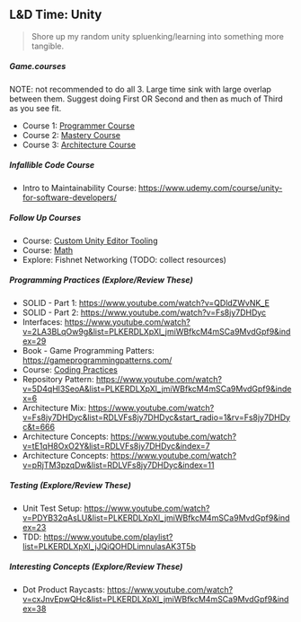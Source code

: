 ## L&D Time: Unity
> Shore up my random unity spluenking/learning into something more tangible.

##### Game.courses
NOTE: not recommended to do all 3. Large time sink with large overlap between them. Suggest doing First OR Second and then as much of Third as you see fit.
- Course 1: [Programmer Course](https://game.courses/programmer/)
- Course 2: [Mastery Course](https://game.courses/mastery-course/)
- Course 3: [Architecture Course](https://game.courses/game-architecture/)

##### Infallible Code Course
- Intro to Maintainability Course: https://www.udemy.com/course/unity-for-software-developers/

##### Follow Up Courses
- Course: [Custom Unity Editor Tooling](https://www.gamedev.tv/p/unity-ui-toolkit)
- Course: [Math](https://www.gamedev.tv/p/math-for-games)
- Explore: Fishnet Networking (TODO: collect resources)

##### Programming Practices (Explore/Review These)
- SOLID - Part 1: https://www.youtube.com/watch?v=QDldZWvNK_E
- SOLID - Part 2: https://www.youtube.com/watch?v=Fs8jy7DHDyc
- Interfaces: https://www.youtube.com/watch?v=2LA3BLqOw9g&list=PLKERDLXpXl_jmiWBfkcM4mSCa9MvdGpf9&index=29
- Book - Game Programming Patters: https://gameprogrammingpatterns.com/
- Course: [Coding Practices](https://www.gamedev.tv/p/programming-design-patterns-for-unity)
- Repository Pattern: https://www.youtube.com/watch?v=5D4qHl3SeoA&list=PLKERDLXpXl_jmiWBfkcM4mSCa9MvdGpf9&index=6
- Architecture Mix: https://www.youtube.com/watch?v=Fs8jy7DHDyc&list=RDLVFs8jy7DHDyc&start_radio=1&rv=Fs8jy7DHDyc&t=666
- Architecture Concepts: https://www.youtube.com/watch?v=tE1qH8OxO2Y&list=RDLVFs8jy7DHDyc&index=7
- Architecture Concepts: https://www.youtube.com/watch?v=pRjTM3pzqDw&list=RDLVFs8jy7DHDyc&index=11

##### Testing (Explore/Review These)
- Unit Test Setup: https://www.youtube.com/watch?v=PDYB32qAsLU&list=PLKERDLXpXl_jmiWBfkcM4mSCa9MvdGpf9&index=23
- TDD: https://www.youtube.com/playlist?list=PLKERDLXpXl_jJQiQOHDLimnulasAK3T5b

##### Interesting Concepts (Explore/Review These)
- Dot Product Raycasts: https://www.youtube.com/watch?v=cxJnvEpwQHc&list=PLKERDLXpXl_jmiWBfkcM4mSCa9MvdGpf9&index=38
